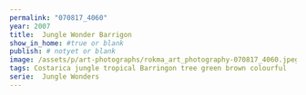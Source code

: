 ```yaml
---
permalink: "070817_4060"
year: 2007
title:  Jungle Wonder Barrigon
show_in_home: #true or blank
publish: # notyet or blank
image: /assets/p/art-photographs/rokma_art_photography-070817_4060.jpeg
tags: Costarica jungle tropical Barringon tree green brown colourful
serie:  Jungle Wonders
---
```

